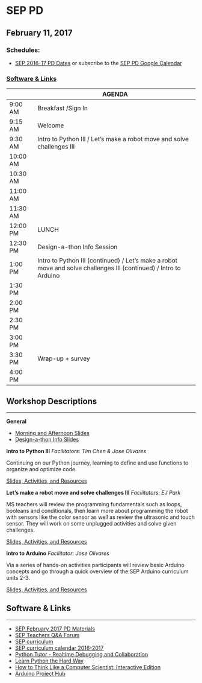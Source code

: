 # SEP PD
## February 11, 2017

### Schedules:
* [SEP 2016-17 PD Dates](https://drive.google.com/open?id=1scIhCYFxiCcKbgI1CG4HbLP8kZ7sSzzJVxxi3erTzkc) or subscribe to the [SEP PD Google Calendar](https://calendar.google.com/calendar/embed?src=strongschools.nyc_p8ub77g79n2k4f4ufi238pjh6k%40group.calendar.google.com&ctz=America/New_York) 

### [Software & Links](#links)

|| AGENDA
| ------| ------------- |
| 9:00 AM |Breakfast /Sign In
9:15 AM |Welcome
9:30 AM |Intro to Python III / Let’s make a robot move and solve challenges III
10:00 AM |
10:30 AM |
11:00 AM |
11:30 AM | 
12:00 PM |LUNCH
12:30 PM | Design-a-thon Info Session
1:00 PM |Intro to Python III (continued) / Let’s make a robot move and solve challenges III (continued) / Intro to Arduino
1:30 PM |
2:00 PM |
2:30 PM |
3:00 PM |
3:30 PM |Wrap-up + survey
4:00 PM |

## Workshop Descriptions
***
**General**

* [Morning and Afternoon Slides](https://drive.google.com/open?id=0B3omYkYPfQ0yT3U0TGF2WjI4ZUU)
* [Design-a-thon Info Slides](https://drive.google.com/open?id=0B3omYkYPfQ0yNm1rdkp5R2p5ZWM)

**Intro to Python III**
*Facilitators: Tim Chen & Jose Olivares*

Continuing on our Python journey, learning to define and use functions to organize and optimize code.

[Slides, Activities, and Resources](https://drive.google.com/open?id=0B3omYkYPfQ0ycTROWXpDQ01PMnM)

**Let’s make a robot move and solve challenges III**
*Facilitators: EJ Park*

MS teachers will review the programming fundamentals such as loops, booleans and conditionals, then learn more about programming the robot with sensors like the color sensor as well as review the ultrasonic and touch sensor. They will work on some unplugged activities and solve given challenges.

[Slides, Activities, and Resources](https://drive.google.com/open?id=0B3omYkYPfQ0yYnNscklibHBMbms)

**Intro to Arduino**
*Facilitator: Jose Olivares*

Via a series of hands-on activities participants will review basic Arduino concepts and go through a quick overview of the SEP Arduino curriculum units 2-3.

[Slides, Activities, and Resources](https://drive.google.com/open?id=0B3omYkYPfQ0yWkVEaENFSVNwYWc)

## <a name="links">Software & Links</a>
***
* [SEP February 2017 PD Materials](https://drive.google.com/open?id=0B3omYkYPfQ0yUlp2VEl1RzQ5R1U)
* [SEP Teachers Q&A Forum](http://tinyurl.com/septeachers)
* [SEP curriculum](https://drive.google.com/open?id=0B8D2ft9M8qQCamQwZGpJMEU2TEk)
* [SEP curriculum calendar 2016-2017](https://docs.google.com/a/strongschools.nyc/document/d/10a8UPH6-v-aoAXGVo1c68VapsTHkJXgzROd6vStX6ZU/edit?usp=sharing)
* [Python Tutor - Realtime Debugging and Collaboration](http://pythontutor.com/)
* [Learn Python the Hard Way](https://learnpythonthehardway.org/)
* [How to Think Like a Computer Scientist: Interactive Edition](http://interactivepython.org/courselib/static/thinkcspy/index.html)
* [Arduino Project Hub](https://create.arduino.cc/projecthub)
